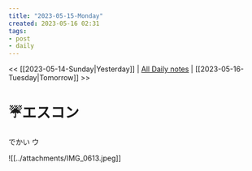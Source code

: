 ```yaml
---
title: "2023-05-15-Monday"
created: 2023-05-16 02:31
tags:
- post
- daily
---
```


<< [[2023-05-14-Sunday|Yesterday]] | [All Daily notes](/tags/daily) | [[2023-05-16-Tuesday|Tomorrow]] >>

# ☔️エスコン

でかい
ウ

![[../attachments/IMG_0613.jpeg]]